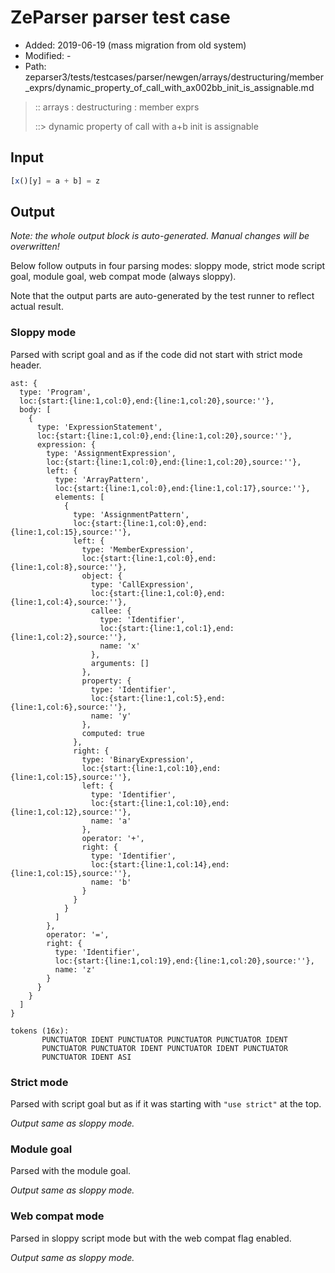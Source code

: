 # ZeParser parser test case

- Added: 2019-06-19 (mass migration from old system)
- Modified: -
- Path: zeparser3/tests/testcases/parser/newgen/arrays/destructuring/member_exprs/dynamic_property_of_call_with_ax002bb_init_is_assignable.md

> :: arrays : destructuring : member exprs
>
> ::> dynamic property of call with a+b init is assignable

## Input

`````js
[x()[y] = a + b] = z
`````

## Output

_Note: the whole output block is auto-generated. Manual changes will be overwritten!_

Below follow outputs in four parsing modes: sloppy mode, strict mode script goal, module goal, web compat mode (always sloppy).

Note that the output parts are auto-generated by the test runner to reflect actual result.

### Sloppy mode

Parsed with script goal and as if the code did not start with strict mode header.

`````
ast: {
  type: 'Program',
  loc:{start:{line:1,col:0},end:{line:1,col:20},source:''},
  body: [
    {
      type: 'ExpressionStatement',
      loc:{start:{line:1,col:0},end:{line:1,col:20},source:''},
      expression: {
        type: 'AssignmentExpression',
        loc:{start:{line:1,col:0},end:{line:1,col:20},source:''},
        left: {
          type: 'ArrayPattern',
          loc:{start:{line:1,col:0},end:{line:1,col:17},source:''},
          elements: [
            {
              type: 'AssignmentPattern',
              loc:{start:{line:1,col:0},end:{line:1,col:15},source:''},
              left: {
                type: 'MemberExpression',
                loc:{start:{line:1,col:0},end:{line:1,col:8},source:''},
                object: {
                  type: 'CallExpression',
                  loc:{start:{line:1,col:0},end:{line:1,col:4},source:''},
                  callee: {
                    type: 'Identifier',
                    loc:{start:{line:1,col:1},end:{line:1,col:2},source:''},
                    name: 'x'
                  },
                  arguments: []
                },
                property: {
                  type: 'Identifier',
                  loc:{start:{line:1,col:5},end:{line:1,col:6},source:''},
                  name: 'y'
                },
                computed: true
              },
              right: {
                type: 'BinaryExpression',
                loc:{start:{line:1,col:10},end:{line:1,col:15},source:''},
                left: {
                  type: 'Identifier',
                  loc:{start:{line:1,col:10},end:{line:1,col:12},source:''},
                  name: 'a'
                },
                operator: '+',
                right: {
                  type: 'Identifier',
                  loc:{start:{line:1,col:14},end:{line:1,col:15},source:''},
                  name: 'b'
                }
              }
            }
          ]
        },
        operator: '=',
        right: {
          type: 'Identifier',
          loc:{start:{line:1,col:19},end:{line:1,col:20},source:''},
          name: 'z'
        }
      }
    }
  ]
}

tokens (16x):
       PUNCTUATOR IDENT PUNCTUATOR PUNCTUATOR PUNCTUATOR IDENT
       PUNCTUATOR PUNCTUATOR IDENT PUNCTUATOR IDENT PUNCTUATOR
       PUNCTUATOR IDENT ASI
`````

### Strict mode

Parsed with script goal but as if it was starting with `"use strict"` at the top.

_Output same as sloppy mode._

### Module goal

Parsed with the module goal.

_Output same as sloppy mode._

### Web compat mode

Parsed in sloppy script mode but with the web compat flag enabled.

_Output same as sloppy mode._
